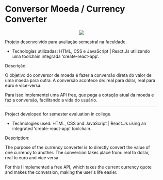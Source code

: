 # Conversor Moeda / Currency Converter

<p align="center">
  <img src="https://i.imgur.com/t1g8qBU.png">
</p>

Projeto desenvolvido para avaliação semestral na faculdade.

* Tecnologias utilizadas: HTML, CSS e JavaScript | React.Js utilizando uma toolchain integrada 'create-react-app'.

Descrição:

O objetivo do conversor de moeda é fazer a conversão direta do valor de uma moeda para outra. A conversão acontece de: real para dólar, real para euro e vice-versa.

Para isso implementei uma API free, que pega a cotação atual da moeda e faz a conversão, facilitando a vida do usuário.

-----------------------------------------------------------------------------------------------------------------------------

Project developed for semester evaluation in college.

* Technologies used: HTML, CSS and JavaScript | React.Js using an integrated 'create-react-app' toolchain.

Description:

The purpose of the currency converter is to directly convert the value of one currency to another. The conversion takes place from: real to dollar, real to euro and vice versa.

For this I implemented a free API, which takes the current currency quote and makes the conversion, making the user's life easier.
